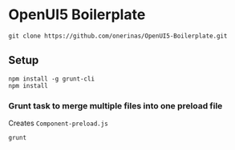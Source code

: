 # OpenUI5 Boilerplate

```
git clone https://github.com/onerinas/OpenUI5-Boilerplate.git
```

## Setup
```
npm install -g grunt-cli
npm install
```
### Grunt task to merge multiple files into one preload file
Creates `Component-preload.js`
```
grunt
```
